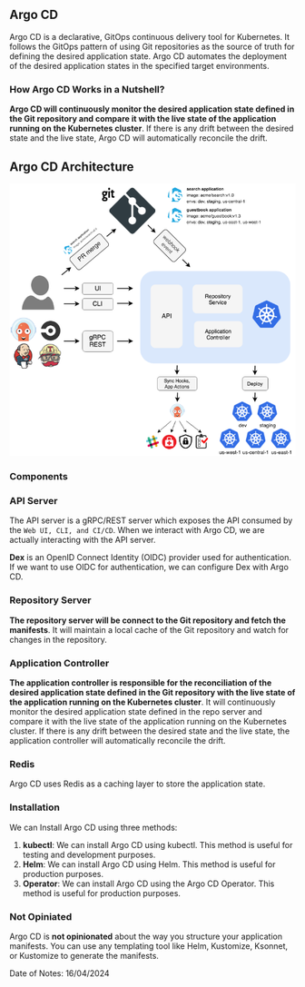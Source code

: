 ## Argo CD

Argo CD is a declarative, GitOps continuous delivery tool for Kubernetes. It follows the GitOps pattern of using Git repositories as the source of truth for defining the desired application state. Argo CD automates the deployment of the desired application states in the specified target environments.

### How Argo CD Works in a Nutshell?

**Argo CD will continuously monitor the desired application state defined in the Git repository and compare it with the live state of the application running on the Kubernetes cluster**. If there is any drift between the desired state and the live state, Argo CD will automatically reconcile the drift.


## Argo CD Architecture

![Argo CD Architecture](https://raw.githubusercontent.com/argoproj/argo-cd/stable/docs/assets/argocd_architecture.png)

### Components

### API Server
The API server is a gRPC/REST server which exposes the API consumed by the `Web UI, CLI, and CI/CD`. When we interact with Argo CD, we are  actually interacting with the API server.

**Dex** is an OpenID Connect Identity (OIDC) provider used for authentication. If we want to use OIDC for authentication, we can configure Dex with Argo CD.

### Repository Server
**The repository server will be connect to the Git repository and fetch the manifests**. It will maintain a local cache of the Git repository and watch for changes in the repository.

### Application Controller
**The application controller is responsible for the reconciliation of the desired application state defined in the Git repository with the live state of the application running on the Kubernetes cluster**. It will continuously monitor the desired application state defined in the repo server and compare it with the live state of the application running on the Kubernetes cluster. If there is any drift between the desired state and the live state, the application controller will automatically reconcile the drift.

### Redis
Argo CD uses Redis as a caching layer to store the application state.

### Installation

We can Install Argo CD using three methods:

1. **kubectl**: We can install Argo CD using kubectl. This method is useful for testing and development purposes.
2. **Helm**: We can install Argo CD using Helm. This method is useful for production purposes.
3. **Operator**: We can install Argo CD using the Argo CD Operator. This method is useful for production purposes.

### Not Opiniated

Argo CD is **not opinionated** about the way you structure your application manifests. You can use any templating tool like Helm, Kustomize, Ksonnet, or Kustomize to generate the manifests.

Date of Notes: 16/04/2024